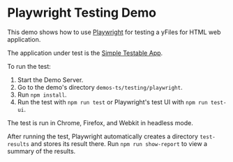 <!--
 //////////////////////////////////////////////////////////////////////////////
 // @license
 // This file is part of yFiles for HTML 2.6.
 // Use is subject to license terms.
 //
 // Copyright (c) 2000-2023 by yWorks GmbH, Vor dem Kreuzberg 28,
 // 72070 Tuebingen, Germany. All rights reserved.
 //
 //////////////////////////////////////////////////////////////////////////////
-->
# Playwright Testing Demo

This demo shows how to use [Playwright](https://playwright.dev/) for testing a yFiles for HTML web application.

The application under test is the [Simple Testable App](../application-under-test/index.html).

To run the test:

1.  Start the Demo Server.
2.  Go to the demo's directory `demos-ts/testing/playwright`.
3.  Run `npm install`.
4.  Run the test with `npm run test` or Playwright's test UI with `npm run test-ui`.

The test is run in Chrome, Firefox, and Webkit in headless mode.

After running the test, Playwright automatically creates a directory `test-results` and stores its result there. Run `npm run show-report` to view a summary of the results.
